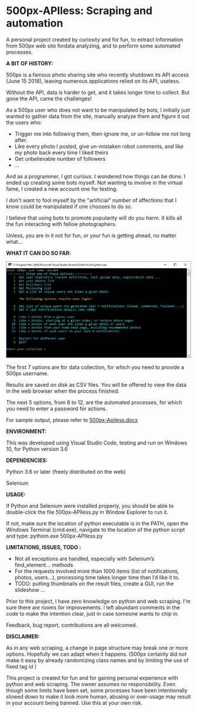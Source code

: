 # 500px-APIless: Scraping and automation
A personal project created by curiosity and for fun, to extract information from 500px web site fordata analyzing, and to perform some automated processes.


**A BIT OF HISTORY:**

500px is a famous photo sharing site who recently shutdown its API access (June 15 2018), leaving numerous applications relied on its API, useless.

Without the API, data is harder to get, and it takes longer time to collect.
But gone the API, came the challenges!


As a 500px user who does not want to be manipulated by bots, I initially just wanted to gather data from the site, manually analyze them and figure it out the users who: 
 - Trigger me into following them, then ignore me, or un-follow me not long after.
 - Like every photo I posted, give un-mistaken robot comments, and like my photo back every time I liked theirs
 - Get unbelievable number of followers
 - ...
 
And as a programmer, I got curious. I wondered how things can be done. I ended up creating some bots myself.
Not wanting to involve in the virtual fame, I created a new account one for testing. 

I don't want to fool myself by the "artificial" number of affections that I know could be manipulated if one chooses to do so.

I believe that using bots to promote popularity will do you harm. It kills all the fun interacting with fellow photographers.

Unless, you are in it not for fun, or your fun is getting ahead, no matter what...



**WHAT IT CAN DO SO FAR:**

![Main menu](/MainMenu.JPG)

The first 7 options are for data collection, for which you need to provide a 500px username.

Results are saved on disk as CSV files. You will be offered to view the data in the web browser when the process finished. 

The next 5 options, from 8 to 12, are the automated processes, for which you need to enter a password for actions.

For sample output, please refer to [500px-Apiless.docx](/500px-Apiless.docx)   



**ENVIRONMENT:**

This was developed using Visual Studio Code, testing and run on Windows 10, for Python version 3.6





**DEPENDENCIES:**

Python 3.6 or later (freely distributed on the web)

Selenium 





**USAGE:**

If Python and Selenium were installed properly, you should be able to double-click the file 500px-APIless.py in Window Explorer to run it.

If not, make sure the location of python executable is in the PATH, open the Windows Terminal (cmd.exe), navigate to the location of the python script and type:
 pythom.exe 500px-APIless.py




**LIMITATIONS, ISSUES, TODO :**

-	Not all exceptions are handled, especially with Selenium’s find_element… methods
-	For the requests involved more than 1000 items (list of notifications, photos, users…), processing time takes longer time than I’d like it to. 
- TODO: putting thumbnails on the result files, create a GUI, run the slideshow ... 

Prior to this project, I have zero knowledge on python and web scraping. I'm sure there are rooms for improvements. 
I left abundant comments in the code to make the intention clear, just in case someone wants to chip in.

Feedback, bug report, contributions are all welcomed.




**DISCLAIMER:**  

As in any web scraping, a change in page structure may break one or more options. Hopefully we can adapt when it happens. 
(500px certainly did not make it easy by already randomizing class names and by limiting the use of fixed tag id )

This project is created for fun and for gaining personal experience with python and web scraping. The owner assumes no responsibility.
Even though some limits have been set, some processes have been intentionally slowed down to make it look more human, 
abusing or over-usage may result in your account being banned. Use this at your own risk.



